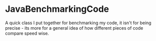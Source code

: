 # JavaBenchmarkingCode
A quick class I put together for benchmarking my code, it isn't for being precise - its more for a general idea of how different pieces of code compare speed wise.
